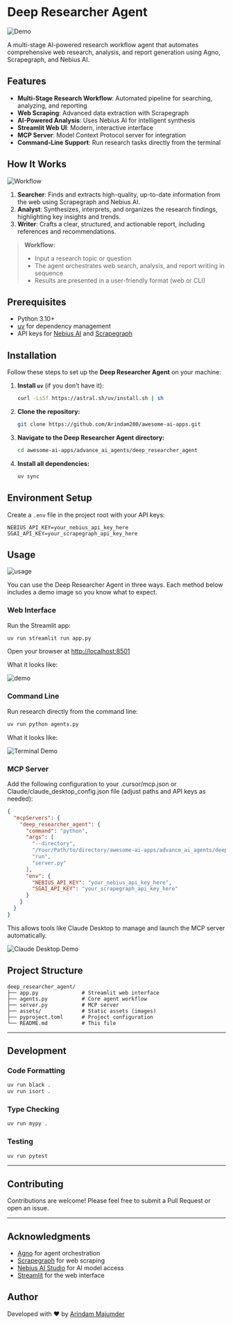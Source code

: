 # Deep Researcher Agent

![Demo](./assets/demo.png)

A multi-stage AI-powered research workflow agent that automates comprehensive web research, analysis, and report generation using Agno, Scrapegraph, and Nebius AI.


## Features

- **Multi-Stage Research Workflow**: Automated pipeline for searching, analyzing, and reporting
- **Web Scraping**: Advanced data extraction with Scrapegraph
- **AI-Powered Analysis**: Uses Nebius AI for intelligent synthesis
- **Streamlit Web UI**: Modern, interactive interface
- **MCP Server**: Model Context Protocol server for integration
- **Command-Line Support**: Run research tasks directly from the terminal

## How It Works

![Workflow](./assets/workflow.gif)

1. **Searcher**: Finds and extracts high-quality, up-to-date information from the web using Scrapegraph and Nebius AI.
2. **Analyst**: Synthesizes, interprets, and organizes the research findings, highlighting key insights and trends.
3. **Writer**: Crafts a clear, structured, and actionable report, including references and recommendations.

> **Workflow:**
>
> - Input a research topic or question
> - The agent orchestrates web search, analysis, and report writing in sequence
> - Results are presented in a user-friendly format (web or CLI)


## Prerequisites

- Python 3.10+
- [uv](https://github.com/astral-sh/uv) for dependency management
- API keys for [Nebius AI](https://dub.sh/nebius) and [Scrapegraph](https://dub.sh/scrapegraphai)



## Installation

Follow these steps to set up the **Deep Researcher Agent** on your machine:

1. **Install `uv`** (if you don’t have it):

   ```bash
   curl -LsSf https://astral.sh/uv/install.sh | sh
   ```

2. **Clone the repository:**

   ```bash
   git clone https://github.com/Arindam200/awesome-ai-apps.git
   ```

3. **Navigate to the Deep Researcher Agent directory:**

   ```bash
   cd awesome-ai-apps/advance_ai_agents/deep_researcher_agent
   ```

4. **Install all dependencies:**

   ```bash
   uv sync
   ```

## Environment Setup

Create a `.env` file in the project root with your API keys:

```env
NEBIUS_API_KEY=your_nebius_api_key_here
SGAI_API_KEY=your_scrapegraph_api_key_here
```


## Usage

![usage](./assets/usage.gif)

You can use the Deep Researcher Agent in three ways. Each method below includes a demo image so you know what to expect.

### Web Interface

Run the Streamlit app:

```bash
uv run streamlit run app.py
```

Open your browser at [http://localhost:8501](http://localhost:8501)

What it looks like:

![demo](./assets/demo.png)

### Command Line

Run research directly from the command line:

```bash
uv run python agents.py
```

What it looks like:

![Terminal Demo](./assets/terminal-demo.png)

### MCP Server

Add the following configuration to your .cursor/mcp.json or Claude/claude_desktop_config.json file (adjust paths and API keys as needed):

```json
{
  "mcpServers": {
    "deep_researcher_agent": {
      "command": "python",
      "args": [
        "--directory",
        "/Your/Path/to/directory/awesome-ai-apps/advance_ai_agents/deep_researcher_agent",
        "run",
        "server.py"
      ],
      "env": {
        "NEBIUS_API_KEY": "your_nebius_api_key_here",
        "SGAI_API_KEY": "your_scrapegraph_api_key_here"
      }
    }
  }
}
```

This allows tools like Claude Desktop to manage and launch the MCP server automatically.

![Claude Desktop Demo](./assets/mcp-demo.png)



## Project Structure

```
deep_researcher_agent/
├── app.py              # Streamlit web interface
├── agents.py           # Core agent workflow
├── server.py           # MCP server
├── assets/             # Static assets (images)
├── pyproject.toml      # Project configuration
└── README.md           # This file
```

---

## Development

### Code Formatting

```bash
uv run black .
uv run isort .
```

### Type Checking

```bash
uv run mypy .
```

### Testing

```bash
uv run pytest
```

---

## Contributing

Contributions are welcome! Please feel free to submit a Pull Request or open an issue.

---

## Acknowledgments

- [Agno](https://www.agno.com/) for agent orchestration
- [Scrapegraph](https://dub.sh/scrapegraphai) for web scraping
- [Nebius AI Studio](https://studio.nebius.com/) for AI model access
- [Streamlit](https://streamlit.io/) for the web interface


## Author

Developed with ❤️ by [Arindam Majumder](https://www.youtube.com/c/Arindam_1729)